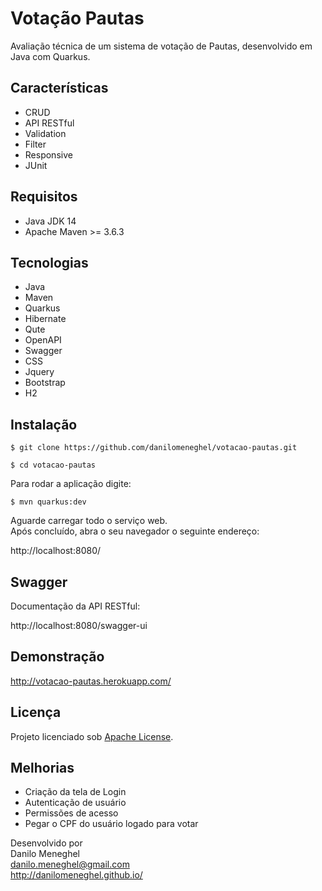 # Votação Pautas

Avaliação técnica de um sistema de votação de Pautas, desenvolvido em Java com Quarkus.

## Características

- CRUD
- API RESTful
- Validation
- Filter
- Responsive
- JUnit

## Requisitos

- Java JDK 14
- Apache Maven >= 3.6.3

## Tecnologias

- Java
- Maven
- Quarkus
- Hibernate
- Qute
- OpenAPI
- Swagger
- CSS
- Jquery
- Bootstrap
- H2

## Instalação

```
$ git clone https://github.com/danilomeneghel/votacao-pautas.git

$ cd votacao-pautas
```

Para rodar a aplicação digite:

```
$ mvn quarkus:dev
```

Aguarde carregar todo o serviço web. <br>
Após concluído, abra o seu navegador o seguinte endereço: <br>

http://localhost:8080/

## Swagger 

Documentação da API RESTful: <br>

http://localhost:8080/swagger-ui

## Demonstração

http://votacao-pautas.herokuapp.com/ <br>

## Licença

Projeto licenciado sob <a href="LICENSE">Apache License</a>.

## Melhorias

- Criação da tela de Login
- Autenticação de usuário
- Permissões de acesso
- Pegar o CPF do usuário logado para votar


Desenvolvido por<br>
Danilo Meneghel<br>
danilo.meneghel@gmail.com<br>
http://danilomeneghel.github.io/<br>
